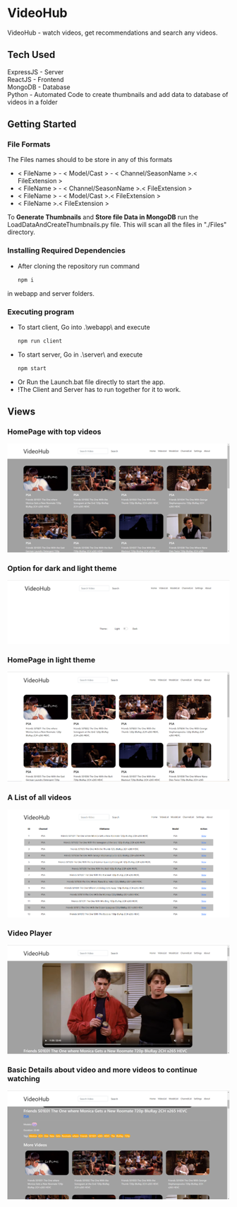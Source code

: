 # VideoHub
VideoHub - watch videos, get recommendations and search any videos.  

## Tech Used
ExpressJS - Server  
ReactJS   - Frontend  
MongoDB   - Database  
Python    - Automated Code to create thumbnails and add data to database of videos in a folder  

## Getting Started

### File Formats

The Files names should to be store in any of this formats
* < FileName > - < Model/Cast > - < Channel/SeasonName >.< FileExtension >
* < FileName > - < Channel/SeasonName >.< FileExtension >
* < FileName > - < Model/Cast >.< FileExtension >
* < FileName >.< FileExtension >

To **Generate Thumbnails** and **Store file Data in MongoDB** run the LoadDataAndCreateThumbnails.py file. This will scan all the files in "./Files" directory.


### Installing Required Dependencies

* After cloning the repository run command
  ```bash
  npm i
  ```
  
in webapp and server folders.

### Executing program

* To start client, Go into .\webapp\ and execute
  ```bash
  npm run client
  ```
* To start server, Go  in .\server\ and execute
  ```bash
  npm start
  ```
* Or Run the Launch.bat file directly to start the app.
* !The Client and Server has to run together for it to work.

## Views

### HomePage with top videos
![image](https://github.com/shivansh1012/VideoHub/blob/WebDev/ReadMEPics/HomePage%20darkmode.png)

### Option for dark and light theme
![image](https://github.com/shivansh1012/VideoHub/blob/WebDev/ReadMEPics/SettingsPage.png)

### HomePage in light theme
![image](https://github.com/shivansh1012/VideoHub/blob/WebDev/ReadMEPics/HomePage.png)

### A List of all videos
![image](https://github.com/shivansh1012/VideoHub/blob/WebDev/ReadMEPics/VideoList.png)

### Video Player
![image](https://github.com/shivansh1012/VideoHub/blob/WebDev/ReadMEPics/Videoplayer.png)

### Basic Details about video and more videos to continue watching
![image](https://github.com/shivansh1012/VideoHub/blob/WebDev/ReadMEPics/Videoplayermorevideos.png)
